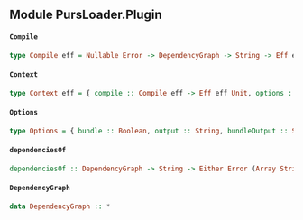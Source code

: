 ## Module PursLoader.Plugin

#### `Compile`

``` purescript
type Compile eff = Nullable Error -> DependencyGraph -> String -> Eff eff Unit
```

#### `Context`

``` purescript
type Context eff = { compile :: Compile eff -> Eff eff Unit, options :: Options }
```

#### `Options`

``` purescript
type Options = { bundle :: Boolean, output :: String, bundleOutput :: String }
```

#### `dependenciesOf`

``` purescript
dependenciesOf :: DependencyGraph -> String -> Either Error (Array String)
```

#### `DependencyGraph`

``` purescript
data DependencyGraph :: *
```


